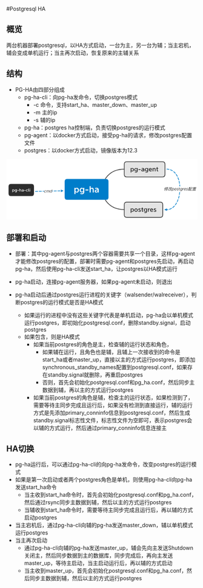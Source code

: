 #Postgresql HA
## 概览
两台机器部署postgresql，以HA方式启动，一台为主，另一台为辅；当主宕机，辅会变成单机运行；当主再次启动，恢复原来的主辅关系

## 结构
* PG-HA由四部分组成
  * pg-ha-cli：向pg-ha发命令，切换postgres模式
    * -c 命令，支持start_ha、master_down、master_up
    * -m 主的ip
    * -s 辅的ip
  * pg-ha：postgres ha控制端，负责切换postgres的运行模式
  * pg-agent：以docker方式启动，接受pg-ha的请求，修改postgres配置文件
  * postgres：以docker方式启动，镜像版本为12.3




![](pgha.png)


## 部署和启动
* 部署：其中pg-agent与postgres两个容器需要共享一个目录，这样pg-agent才能修改postgres的配置，部署时需要pg-agent和postgres先启动，再启动pg-ha，然后使用pg-ha-cli发送start_ha，让postgres以HA模式运行

* pg-ha启动，连接pg-agent服务器，如果pg-agent未启动，则退出
* pg-ha启动后通过postgres运行进程的关键字（walsender/walreceiver），判断postgres的运行模式是否是HA模式
  * 如果运行的进程中没有这些关键字代表是单机启动，pg-ha会以单机模式运行postgres，即初始化postgresql.conf，删除standby.signal，启动postgres
  * 如果包含，则是HA模式
    * 如果当前postgres的角色是主，检查辅的运行状态和角色，
      * 如果辅在运行，且角色也是辅，且辅上一次接收到的命令是start_ha或者master_up，直接以主的方式运行postgres，即添加synchronous_standby_names配置到postgresql.conf，如果存在standby.signal就删除，再重启postgres
      * 否则，首先会初始化postgresql.conf和pg_ha.conf，然后同步主数据到辅，再以主的方式运行postgres
    * 如果当前postgres的角色是辅，检查主的运行状态，如果检测到了，需要等待主同步完成且运行后，如果没有检测到直接运行，辅的运行方式是先添加primary_conninfo信息到postgresql.conf，然后生成standby.signal标志性文件，标志性文件为空即可，表示postgres会以辅的方式运行，然后通过primary_conninfo信息连接主

## HA切换
* pg-ha运行后，可以通过pg-ha-cli的向pg-ha发命令，改变postgres的运行模式
* 如果是第一次启动或者两个postgres角色是单机，则使用pg-ha-cli向pg-ha发送start_ha命令
  * 当主收到start_ha命令时，首先会初始化postgresql.conf和pg_ha.conf，然后通过rsync同步主数据到辅，然后以主的方式运行postgres
  * 当辅收到start_ha命令时，需要等待主同步完成且运行后，再以辅的方式启动postgres
* 当主宕机后，通过pg-ha-cli向辅的pg-ha发送master_down，辅以单机模式运行postgres
* 当主再次启动
  * 通过pg-ha-cli向辅的pg-ha发送master_up，辅会先向主发送Shutdown关闭主，然后同步数据到主的数据库，同步完成后，再向主发送master_up，等待主启动，当主启动运行后，再以辅的方式启动
  * 当主收到master_up，首先会初始化postgresql.conf和pg_ha.conf，然后同步主数据到辅，然后以主的方式运行postgres